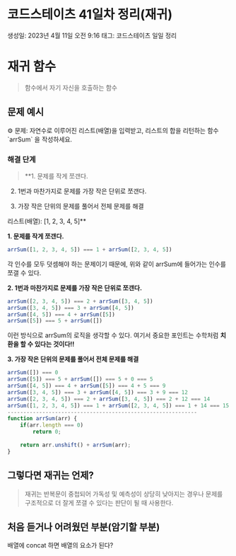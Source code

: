 # 코드스테이츠 41일차 정리(재귀)

생성일: 2023년 4월 11일 오전 9:16
태그: 코드스테이츠 일일 정리

# 재귀 함수

> 함수에서 자기 자신을 호출하는 함수
> 

## 문제 예시

<aside>
⚙ 문제: 자연수로 이루어진 리스트(배열)을 입력받고, 리스트의 합을 리턴하는 함수 `arrSum` 을 작성하세요.

</aside>

### 해결 단계

> **1.  문제를 작게 쪼갠다.

2. 1번과 마찬가지로 문제를 가장 작은 단위로 쪼갠다.

3. 가장 작은 단위의 문제를 풀어서 전체 문제를 해결

리스트(배열): [1, 2, 3, 4, 5]**
> 

**1.  문제를 작게 쪼갠다.**

```jsx
arrSum([1, 2, 3, 4, 5]) === 1 + arrSum([2, 3, 4, 5])
```

각 인수를 모두 덧셈해야 하는 문제이기 때문에, 위와 같이 arrSum에 들어가는 인수를 쪼갤 수 있다.

**2. 1번과 마찬가지로 문제를 가장 작은 단위로 쪼갠다.**

```jsx
arrSum([2, 3, 4, 5]) === 2 + arrSum([3, 4, 5])
arrSum([3, 4, 5]) === 3 + arrSum([4, 5])
arrSum([4, 5]) === 4 + arrSum([5])
arrSum([5]) === 5 + arrSum([])
```

이런 방식으로 arrSum의 로직을 생각할 수 있다. 여기서 중요한 포인트는 수학처럼 **치환을 할 수 있다는 것이다!!**

**3. 가장 작은 단위의 문제를 풀어서 전체 문제를 해결**

```jsx
arrSum([]) === 0
arrSum([5]) === 5 + arrSum([]) === 5 + 0 === 5
arrSum([4, 5]) === 4 + arrSum([5]) === 4 + 5 === 9
arrSum([3, 4, 5]) === 3 + arrSum([4, 5]) === 3 + 9 === 12
arrSum([2, 3, 4, 5]) === 2 + arrSum([3, 4, 5]) === 2 + 12 === 14
arrSum([1, 2, 3, 4, 5]) === 1 + arrSum([2, 3, 4, 5]) === 1 + 14 === 15
------------------------------------------------------------
function arrSum(arr) {
	if(arr.length === 0)
		return 0;
	
	return arr.unshift() + arrSum(arr);
}
```

## 그렇다면 재귀는 언제?

> 재귀는 반복문이 중첩되어 가독성 및 예측성이 상당히 낮아지는 경우나
문제를 구조적으로 더 잘게 쪼갤 수 있다는 판단이 될 때 사용한다.
> 

## 처음 듣거나 어려웠던 부분(암기할 부분)

배열에 concat 하면 배열의 요소가 된다?